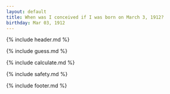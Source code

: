 ```yaml
---
layout: default
title: When was I conceived if I was born on March 3, 1912?
birthday: Mar 03, 1912
---
```


{% include header.md %}

{% include guess.md %}

{% include calculate.md %}

{% include safety.md %}

{% include footer.md %}



